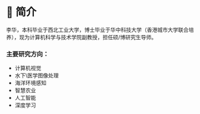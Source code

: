 # 📜 简介

李华，本科毕业于西北工业大学，博士毕业于华中科技大学（香港城市大学联合培养），现为计算机科学与技术学院副教授，担任硕/博研究生导师。

### 主要研究方向：
- 计算机视觉
- 水下\医学图像处理
- 海洋环境感知
- 智慧农业
- 人工智能
- 深度学习

